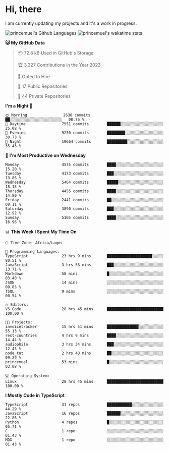 # Hi, there

<!--
**princemuel/princemuel** is a ✨ _special_ ✨ repository because its `README.md` (this file) appears on your GitHub profile.

Here are some ideas to get you started:

- 🔭 I’m currently working on ...
- 🌱 I’m currently learning ...
- 👯 I’m looking to collaborate on ...
- 🤔 I’m looking for help with ...
- 💬 Ask me about ...
- 📫 How to reach me: ...
- 😄 Pronouns: ...
- ⚡ Fun fact: ...
-->

I am currently updating my projects and it's a work in progress.

![princemuel's Github Languages](https://github-readme-stats.vercel.app/api/top-langs/?username=princemuel&text_color=586069&layout=compact&hide_border=true&title_color=0366d6&count_private=true&include_all_commits=true&theme=tokyonight&show_icons=true)
![princemuel's wakatime stats](https://github-readme-stats.vercel.app/api/wakatime?username=princemuel&text_color=586069&layout=compact&hide_border=true&title_color=0366d6&count_private=true&include_all_commits=true&theme=tokyonight&show_icons=true)

<!--START_SECTION:waka-->
**🐱 My GitHub Data** 

> 📦 72.8 kB Used in GitHub's Storage 
 > 
> 🏆 3,327 Contributions in the Year 2023
 > 
> 💼 Opted to Hire
 > 
> 📜 17 Public Repositories 
 > 
> 🔑 44 Private Repositories 
 > 
**I'm a Night 🦉** 

```text
🌞 Morning                2638 commits        ██░░░░░░░░░░░░░░░░░░░░░░░   08.76 % 
🌆 Daytime                7551 commits        ██████░░░░░░░░░░░░░░░░░░░   25.08 % 
🌃 Evening                9250 commits        ████████░░░░░░░░░░░░░░░░░   30.73 % 
🌙 Night                  10664 commits       █████████░░░░░░░░░░░░░░░░   35.43 % 
```
📅 **I'm Most Productive on Wednesday** 

```text
Monday                   4575 commits        ████░░░░░░░░░░░░░░░░░░░░░   15.20 % 
Tuesday                  4173 commits        ███░░░░░░░░░░░░░░░░░░░░░░   13.86 % 
Wednesday                5464 commits        █████░░░░░░░░░░░░░░░░░░░░   18.15 % 
Thursday                 4455 commits        ████░░░░░░░░░░░░░░░░░░░░░   14.80 % 
Friday                   2441 commits        ██░░░░░░░░░░░░░░░░░░░░░░░   08.11 % 
Saturday                 3890 commits        ███░░░░░░░░░░░░░░░░░░░░░░   12.92 % 
Sunday                   5105 commits        ████░░░░░░░░░░░░░░░░░░░░░   16.96 % 
```


📊 **This Week I Spent My Time On** 

```text
🕑︎ Time Zone: Africa/Lagos

💬 Programming Languages: 
TypeScript               23 hrs 9 mins       ████████████████████░░░░░   80.51 % 
JavaScript               3 hrs 56 mins       ███░░░░░░░░░░░░░░░░░░░░░░   13.71 % 
Markdown                 58 mins             █░░░░░░░░░░░░░░░░░░░░░░░░   03.40 % 
JSON                     14 mins             ░░░░░░░░░░░░░░░░░░░░░░░░░   00.85 % 
TSQL                     9 mins              ░░░░░░░░░░░░░░░░░░░░░░░░░   00.54 % 

🔥 Editors: 
VS Code                  28 hrs 45 mins      █████████████████████████   100.00 % 

🐱‍💻 Projects: 
invoicetracker           15 hrs 51 mins      ██████████████░░░░░░░░░░░   55.13 % 
rest-countries           4 hrs 9 mins        ████░░░░░░░░░░░░░░░░░░░░░   14.44 % 
audiophile               3 hrs 34 mins       ███░░░░░░░░░░░░░░░░░░░░░░   12.45 % 
node_tut                 2 hrs 40 mins       ██░░░░░░░░░░░░░░░░░░░░░░░   09.29 % 
princemuel               53 mins             █░░░░░░░░░░░░░░░░░░░░░░░░   03.08 % 

💻 Operating System: 
Linux                    28 hrs 45 mins      █████████████████████████   100.00 % 
```

**I Mostly Code in TypeScript** 

```text
TypeScript               31 repos            ███████████░░░░░░░░░░░░░░   44.29 % 
JavaScript               16 repos            ██████░░░░░░░░░░░░░░░░░░░   22.86 % 
Python                   4 repos             █░░░░░░░░░░░░░░░░░░░░░░░░   05.71 % 
C                        1 repo              ░░░░░░░░░░░░░░░░░░░░░░░░░   01.43 % 
MDX                      1 repo              ░░░░░░░░░░░░░░░░░░░░░░░░░   01.43 % 
```




<!--END_SECTION:waka-->
